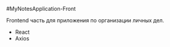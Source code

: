 #MyNotesApplication-Front

Frontend часть для приложения по организации личных дел. 

+ React
+ Axios
